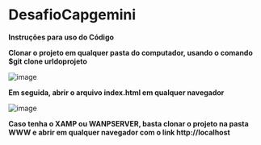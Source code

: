 # DesafioCapgemini

**Instruções para uso do Código**


**Clonar o projeto em qualquer pasta do computador, usando o comando $git clone urldoprojeto**

![image](https://user-images.githubusercontent.com/79430482/154869755-e6c9686c-eb54-4bc3-aca7-50cea73e92f8.png)

**Em seguida, abrir o arquivo index.html em qualquer navegador**


![image](https://user-images.githubusercontent.com/79430482/154869879-e655223e-0937-41fe-bddb-4de72d9cbf29.png)

**Caso tenha o XAMP ou WANPSERVER, basta clonar o projeto na pasta WWW e abrir em qualquer navegador com o link http://localhost**
